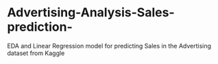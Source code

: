 # Advertising-Analysis-Sales-prediction-
EDA and Linear Regression model for predicting Sales in the Advertising dataset from Kaggle 
